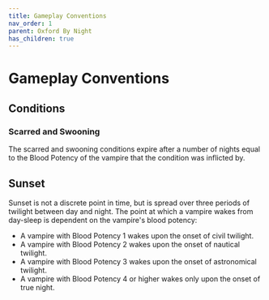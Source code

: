 ```yaml
---
title: Gameplay Conventions
nav_order: 1
parent: Oxford By Night
has_children: true
---
```


# Gameplay Conventions

## Conditions

### Scarred and Swooning 
The scarred and swooning conditions expire after a number of nights equal to the Blood Potency of the vampire that the condition was inflicted by.

## Sunset
Sunset is not a discrete point in time, but is spread over three periods of twilight between day and night. The point at which a vampire wakes from day-sleep is dependent on the vampire's blood potency:
* A vampire with Blood Potency 1 wakes upon the onset of civil twilight.
* A vampire with Blood Potency 2 wakes upon the onset of nautical twilight.
* A vampire with Blood Potency 3 wakes upon the onset of astronomical twilight.
* A vampire with Blood Potency 4 or higher wakes only upon the onset of true night.
